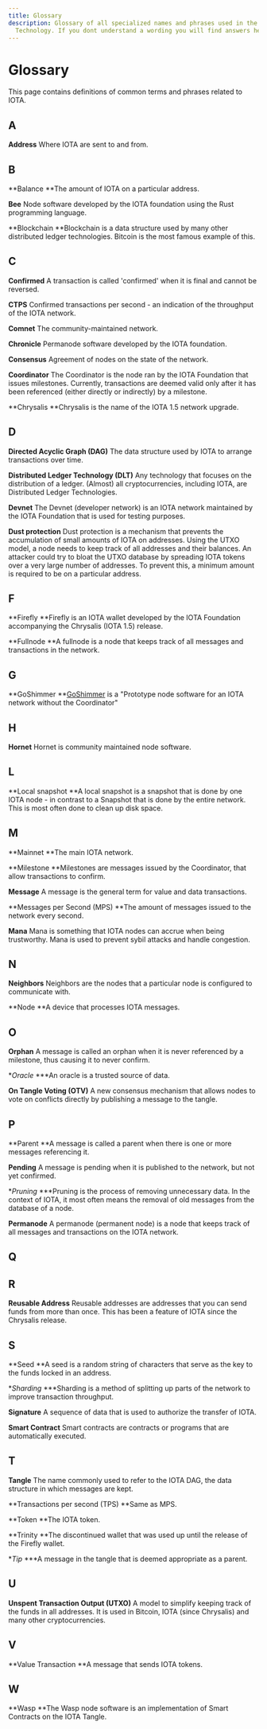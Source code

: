 ```yaml
---
title: Glossary
description: Glossary of all specialized names and phrases used in the IOTA
  Technology. If you dont understand a wording you will find answers here.
---
```


# Glossary

This page contains definitions of common terms and phrases related to IOTA.

## A

**Address** Where IOTA are sent to and from.

## B

**Balance **The amount of IOTA on a particular address.

**Bee** Node software developed by the IOTA foundation using the Rust programming language.

**Blockchain **Blockchain is a data structure used by many other distributed ledger technologies. Bitcoin is the most famous example of this.

## C

**Confirmed** A transaction is called 'confirmed' when it is final and cannot be reversed.

**CTPS** Confirmed transactions per second - an indication of the throughput of the IOTA network.

**Comnet** The community-maintained network.

**Chronicle** Permanode software developed by the IOTA foundation.

**Consensus** Agreement of nodes on the state of the network.

**Coordinator** The Coordinator is the node ran by the IOTA Foundation that issues milestones. Currently, transactions are deemed valid only after it has been referenced (either directly or indirectly) by a milestone.

**Chrysalis **Chrysalis is the name of the IOTA 1.5 network upgrade.

## D

**Directed Acyclic Graph (DAG)** The data structure used by IOTA to arrange transactions over time.

**Distributed Ledger Technology (DLT)** Any technology that focuses on the distribution of a ledger. (Almost) all cryptocurrencies, including IOTA, are Distributed Ledger Technologies.

**Devnet** The Devnet (developer network) is an IOTA network maintained by the IOTA Foundation that is used for testing purposes.

**Dust protection** Dust protection is a mechanism that prevents the accumulation of small amounts of IOTA on addresses. Using the UTXO model, a node needs to keep track of all addresses and their balances. An attacker could try to bloat the UTXO database by spreading IOTA tokens over a very large number of addresses. To prevent this, a minimum amount is required to be on a particular address.

## F

**Firefly **Firefly is an IOTA wallet developed by the IOTA Foundation accompanying the Chrysalis (IOTA 1.5) release.

**Fullnode **A fullnode is a node that keeps track of all messages and transactions in the network.

## G

**GoShimmer **[GoShimmer](https://github.com/iotaledger/goshimmer/) is a "Prototype node software for an IOTA network without the Coordinator"

## H

**Hornet** Hornet is community maintained node software.

## L

**Local snapshot **A local snapshot is a snapshot that is done by one IOTA node - in contrast to a Snapshot that is done by the entire network. This is most often done to clean up disk space.

## M

**Mainnet **The main IOTA network.

**Milestone **Milestones are messages issued by the Coordinator, that allow transactions to confirm.

**Message** A message is the general term for value and data transactions.

**Messages per Second (MPS) **The amount of messages issued to the network every second.

**Mana** Mana is something that IOTA nodes can accrue when being trustworthy. Mana is used to prevent sybil attacks and handle congestion.

## N

**Neighbors** Neighbors are the nodes that a particular node is configured to communicate with.

**Node **A device that processes IOTA messages.

## O

**Orphan** A message is called an orphan when it is never referenced by a milestone, thus causing it to never confirm.

**Oracle* ***An oracle is a trusted source of data.

**On Tangle Voting (OTV)** A new consensus mechanism that allows nodes to vote on conflicts directly by publishing a message to the tangle.

## P

**Parent **A message is called a parent when there is one or more messages referencing it.

**Pending** A message is pending when it is published to the network, but not yet confirmed.

**Pruning* ***Pruning is the process of removing unnecessary data. In the context of IOTA, it most often means the removal of old messages from the database of a node.

**Permanode** A permanode (permanent node) is a node that keeps track of all messages and transactions on the IOTA network.

## Q

## R

**Reusable Address** Reusable addresses are addresses that you can send funds from more than once. This has been a feature of IOTA since the Chrysalis release.

## S

**Seed **A seed is a random string of characters that serve as the key to the funds locked in an address.

**Sharding* ***Sharding is a method of splitting up parts of the network to improve transaction throughput.

**Signature** A sequence of data that is used to authorize the transfer of IOTA.

**Smart Contract** Smart contracts are contracts or programs that are automatically executed.

## T

**Tangle** The name commonly used to refer to the IOTA DAG, the data structure in which messages are kept.

**Transactions per second (TPS) **Same as MPS.

**Token **The IOTA token.

**Trinity **The discontinued wallet that was used up until the release of the Firefly wallet.

**Tip* ***A message in the tangle that is deemed appropriate as a parent.

## U

**Unspent Transaction Output (UTXO)** A model to simplify keeping track of the funds in all addresses. It is used in Bitcoin, IOTA (since Chrysalis) and many other cryptocurrencies.

## V

**Value Transaction **A message that sends IOTA tokens.

## W

**Wasp **The Wasp node software is an implementation of Smart Contracts on the IOTA Tangle.
